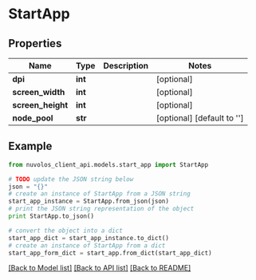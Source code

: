 # StartApp


## Properties
Name | Type | Description | Notes
------------ | ------------- | ------------- | -------------
**dpi** | **int** |  | [optional] 
**screen_width** | **int** |  | [optional] 
**screen_height** | **int** |  | [optional] 
**node_pool** | **str** |  | [optional] [default to '']

## Example

```python
from nuvolos_client_api.models.start_app import StartApp

# TODO update the JSON string below
json = "{}"
# create an instance of StartApp from a JSON string
start_app_instance = StartApp.from_json(json)
# print the JSON string representation of the object
print StartApp.to_json()

# convert the object into a dict
start_app_dict = start_app_instance.to_dict()
# create an instance of StartApp from a dict
start_app_form_dict = start_app.from_dict(start_app_dict)
```
[[Back to Model list]](../README.md#documentation-for-models) [[Back to API list]](../README.md#documentation-for-api-endpoints) [[Back to README]](../README.md)


